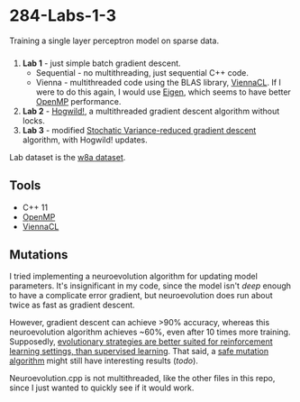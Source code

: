# 284-Labs-1-3
Training a single layer perceptron model on sparse data. 

###

<ol>
  <li><strong>Lab 1</strong> - just simple batch gradient descent.
    <ul>
      <li>Sequential - no multithreading, just sequential C++ code.</li>
      <li>Vienna - multithreaded code using the BLAS library, <a href="http://viennacl.sourceforge.net/">ViennaCL</a>. If I were to do this again, I would use <a href="http://eigen.tuxfamily.org">Eigen</a>, which seems to have better <a href="https://computing.llnl.gov/tutorials/openMP/">OpenMP</a> performance.</li>
    </ul>
  </li>
  <li><strong>Lab 2</strong> - <a href="https://papers.nips.cc/paper/4390-hogwild-a-lock-free-approach-to-parallelizing-stochastic-gradient-descent">Hogwild!</a>, a multithreaded gradient descent algorithm without locks.</li>
  <li><strong>Lab 3</strong> - modified <a href="https://papers.nips.cc/paper/4937-accelerating-stochastic-gradient-descent-using-predictive-variance-reduction.pdf">Stochatic Variance-reduced gradient descent</a> algorithm, with Hogwild! updates.</li>
</ol>

Lab dataset is the [w8a dataset](https://www.csie.ntu.edu.tw/~cjlin/libsvmtools/datasets/binary.html).

## Tools

<ul>
  <li>C++ 11</li>
  <li><a href="https://computing.llnl.gov/tutorials/openMP/">OpenMP</a></li>
  <li><a href="http://viennacl.sourceforge.net/">ViennaCL</a></li>
</ul>

## Mutations

I tried implementing a neuroevolution algorithm for updating model parameters.
It's insignificant in my code, since the model isn't *deep* enough to have a complicate error gradient, but neuroevolution does run about twice as fast as gradient descent.

However, gradient descent can achieve >90% accuracy, whereas this neuroevolution algorithm achieves ~60%, even after 10 times more training. Supposedly, [evolutionary strategies are better suited for reinforcement learning settings, than supervised learning](https://blog.openai.com/evolution-strategies/). That said, a [safe mutation algorithm](https://arxiv.org/pdf/1712.06563.pdf) might still have interesting results (*todo*). 

Neuroevolution.cpp is not multithreaded, like the other files in this repo, since I just wanted to quickly see if it would work.
